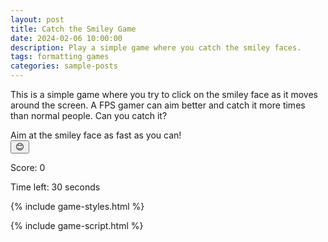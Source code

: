```yaml
---
layout: post
title: Catch the Smiley Game
date: 2024-02-06 10:00:00
description: Play a simple game where you catch the smiley faces.
tags: formatting games 
categories: sample-posts
---
```

This is a simple game where you try to click on the smiley face as it moves around the screen. A FPS gamer can aim better and catch it more times than normal people. Can you catch it?

<div class="game-container">
  <div class="game-instructions">
    Aim at the smiley face as fast as you can!
  </div>
  
  <div id="game-area">
    <button id="smiley" onclick="scorePoint()">😊</button>
  </div>
  
  <div id="scoreboard">
    <p>Score: <span id="score">0</span></p>
    <p>Time left: <span id="time-left">30</span> seconds</p>
  </div>
</div>

<!-- Include the game's styles -->
{% include game-styles.html %}

<!-- Include the game's script -->
{% include game-script.html %}